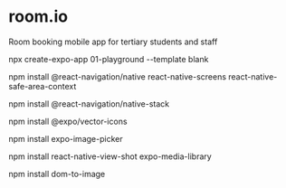 # room.io
Room booking mobile app for tertiary students and staff


npx create-expo-app 01-playground --template blank

npm install @react-navigation/native react-native-screens react-native-safe-area-context

npm install @react-navigation/native-stack

npm install @expo/vector-icons

npm install expo-image-picker

npm install react-native-view-shot expo-media-library

npm install dom-to-image
